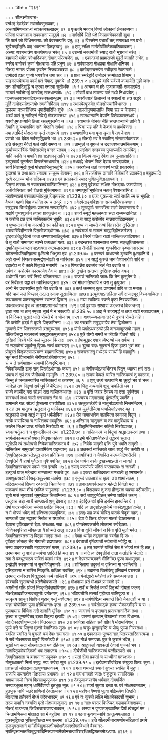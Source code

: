 +++
title = "२३९"

+++
श्रीलक्ष्मीरुवाच-  
वन्देऽहं देवदेवेशं सर्वजीवसुखप्रदम् ।  
अन्तर्यामिणमाराध्यं सर्वकामफलप्रदम् ॥१ ॥
पृच्छामि भगवन् विष्णो लोकानां क्षेमकाम्यया ।  
पापिनां पापनाशाय सकामानां समृद्धये ॥२ ॥
मार्गशीर्षे सिते पक्षे किन्नाम्न्येकादशी शुभा ।  
किं फलं को विधिस्तस्याः को देवस्तत्पतिः प्रभुः ॥३ ॥
विस्तरेण यथार्थं तत् समाचक्ष्व मम प्रभो ।  
श्रुप्वैतच्छ्रीहरिः प्राह भक्तानां हितकृत्प्रभुः ॥४ ॥
शृणु लक्ष्मि मार्गशीर्षसितैकादशिकाव्रतम् ।  
अस्याः श्रवणमात्रेण वाजपेयफलं भवेत् ॥५ ॥
दशम्यां नक्तभोजी स्याद् रात्रौ भूशयनं चरेत् ।  
ब्रह्मचारी भवेत् क्रोधादिकान् दोषान् परित्यजेत् ॥६ ॥
एकादश्यां ब्राह्मसञ्ज्ञे मुहूर्ते जाग्रतिं लभेत् ।  
स्मरेद् दामोदरं कृष्णं मोक्षदायाः पतिं प्रभुम् ॥७ ॥
सर्वपापहरा मोक्षप्रदा मोक्षाभिधानिका ।  
मोक्षदा नामतः प्रोक्ता कृष्णेन निजवाञ्च्छया ॥८ ॥
दामोदरस्वरूपेण स्वीकृता रैवताचले ।  
दामोदरो ह्यतः पूज्यो भगवाँश्च तया सह ॥९ ॥
प्रातः स्मरेद्धरिं दामोदरं सन्मोक्षदा प्रियाम् ।  
सङ्कल्पयेन्मया कार्यं व्रतं चैवाद्य मुक्तये ॥1.239.१ ०॥
स्मृद्धये वापि सर्वस्मै कामायेति गृही जनः ।  
ततः शौचादिशुद्धिं च कृत्वा स्नात्वा सुतीर्थके ॥१ १॥
आचम्य च हरेः पूजासामग्रीः समपादयेत् ।  
मण्डलं सर्वतोभद्रं कारयेत् सप्तधान्यकैः ॥१२॥
सौवर्णं वाथ ताम्रस्य घटं मध्ये निधापयेत् ।  
पञ्चपल्लववस्त्रादिपञ्चरत्नफलाब्भृतम् ॥१ ३॥
न्यस्येत्पात्रं तिलाज्यं च स्थालीं वा तत्र सद्धरे ।  
मूर्तिं दामोदरमोक्षप्रदयोः स्वर्णनिर्मिताम् ॥१४॥
स्थापयेत्पूजयेत् षोडशोपचारैर्विधानतः ।  
तुलस्या मञ्जरीभिश्च धूपदीपादिभिः शुभैः ॥१५॥
मालतीपुष्पमालाभिः श्रिया सह च केशवम् ।  
अर्घ्यं फलं तु नारिङ्गं नैवेद्ये मोदकास्तथा ॥१६॥
सप्तधान्यानि देयानि विशेषफललब्धये ।  
यवगोधूमधान्यानि तिलाः कङ्गूस्तथैव च ॥१७॥
श्यामाकं चीनकं चेति सप्तधान्यानि तानि वै ।  
देयानि तु यथाशक्ति दाने श्रेष्ठानि सर्वथा ॥१८॥
श्रिया सह पतिं वै केशवं च प्रार्थयेत्तदा ।  
मया व्रतमिदं मोक्षदायाः कृतं त्वदाप्तये ॥१९॥
यथाशक्ति मया पूजा कृता वै तव केशव ।  
प्रसन्नो भव देवेश सर्वस्मृद्धिकरो भव ॥1.239.२०॥
मोक्षदो भव मे स्वामिन् संसारार्णवतारक ।  
इति संस्तूय नैवेद्यं फलं वारि समर्प्य च ॥२१॥
ताम्बूलं च सुगन्धं च दद्यात्पश्चान्नमस्क्रियाम् ।  
कुर्याच्चारार्त्रिकं चैवोत्तारयेद् वन्दनं स्तवम् ॥२२॥
प्रदक्षिणं दण्डवच्च पुष्पाञ्जलिं समर्पयेत् ।  
यानि कानि च पापानि ज्ञानाऽज्ञानकृतानि च ॥२३॥
विलयं यान्तु देवेश तव पूजाव्रतादिना ।  
इत्युच्चार्य पुनर्नत्वा विसर्जनमथाचरेत् ॥२४॥
मध्याह्ने भोजनं मिष्टं देवाय सम्प्रदापयेत् ।  
सायं निशामुखे पूजां षोडशाभिसुवस्तुभिः ॥२५॥
कारयेच्च ततो जागरणं भक्तैः प्रकारयेत् ।  
द्वादश्यां च तथा प्रातः स्नात्वा सम्पूज्य केशवम् ॥२६॥
विसर्जयेच्च दानानि विविधानि प्रदापयेत्॥
बहुद्रव्यादि गुरवे दद्याच्च भोजनादिकम् ॥२७॥
एवं व्रतप्रकर्ता स्याद् भुक्तिमुक्तिप्रतापवान् ।  
पितॄणां तारकः स स्याच्छतवंशार्तिशालिनाम् ॥२८॥
शृणु पूर्वकथां लक्ष्मि! मोक्षदायाः फलार्पणात् ।  
अधोयोनिगताः सर्वे पितरो मुक्तिमागताः ॥२९॥
चम्पापूर्यां भूपतिश्च महान् वैश्वानराभिधः ।  
महावैष्णवतां पश्चात्प्राप्तोऽभूत् पितृतारकः ॥1.239.३० ॥
प्रजाः पुत्रसमाः सर्वा रक्षति स्म स भूपतिः ।  
वैष्णवा बहवो विप्रा वसन्ति स्म च तत्पुरे ॥३ १॥
वेदवेदाङ्गविज्ञानाः सत्कर्मादिपरायणाः ।  
स्मृद्धाश्च विभवैर्युक्ताः प्रजाश्च सम्पदादिभिः ॥३२॥
सुखपूर्णाः समासँश्च राज्ञो वैश्वानरस्य वै ।  
यद्यपि पुण्यपुञ्जेन तपसा प्राक्कृतेन च ॥३३॥
राज्यं स्मृद्धं महल्लब्ध्वा सदा राज्यमदान्वितः ।  
न करोति व्रतं दानं नास्तिकत्वेन भूपतिः ॥३४॥
न च श्राद्धं करोत्येव नान्नवार्यादिदानकम् ।  
न पुण्यप्रदकार्यं वा कारयति स्म कर्हिचत् ॥३५॥
पुण्यं न जायते नव्यं पितरस्तेन दुःखिताः ।  
अन्नवारिविहीनास्ते पितृलोकादधोगताः ॥३६ ॥
स्ववंशजं च राजानं श्राद्धादिहीनकर्मकम् ।  
दृष्ट्वाऽतिदुःखिनो जाता उष्णश्वासातिदुर्बलाः ॥३७॥
निरये पतिता राज्ञो नास्तिकत्वादिपापतः ।  
ते तु रात्रौ समागत्य स्वप्ने प्रत्यक्षतां गताः ॥३८॥
रुदन्तश्च श्वसन्तश्च रुग्णाः सङ्क्षुधितास्तथा ।  
तृषातिशुष्ककण्ठाश्चाऽशक्ता नष्टबलास्तथा ॥३९॥
तेजोहीनास्तथा शुष्कशिराः कृष्णाननास्तथा ।  
क्रोशन्तोऽतिदरिद्राश्च दुःखिनो भिक्षुका इव ॥1.239.४० ॥
परस्परं कथयन्तो दुःखानि दुःसहानि वै ।  
अहो राज्ये स्थितश्चास्मद्वंशजोऽपि स नास्तिकः ॥४१॥
न श्राद्धं कुरुते चायं वैश्वानरोपि वारि वा ।  
ददात्येव न वै काले पितृपक्षे मनागपि ॥४२॥
पिण्डान्नैव ददात्येव जलं नैव ददाति च ।  
तर्पणं न करोत्येव कारयत्येव नैव च ॥४३॥
तेन दुःखेन सन्तप्ता दुःखिनः सर्वदा वयम् ।  
अधोगतिं गताः सर्वे निरये पतितास्तथा ॥४४॥
राजायं नास्तिको जातः किं तेन कुसुतेन वै ।  
वरं निर्वंशता यद्वा वरं त्वास्तिकपुत्रता ॥४५॥
वरं मोक्षगतिश्चापि न वरा तु कुपुत्रता ।  
अन्ये नैव प्रदास्यन्ति पुत्रो नैव ददाति च ॥४६॥
कथं कस्मात् कुतः प्राप्यमन्नं वारि च वा मनाक् ।  
यदि चायं जलं पिण्डान् दद्यात् स्यामः सुखान्विताः ॥४७॥
इत्युक्त्वाऽन्तर्हिताः सर्वे राजाऽभूद् विस्मयान्वितः ।  
कथयामास प्रातस्तद्वृत्तान्तं स्वप्नजं द्विजान् ॥४८॥
मया स्वपितरः स्वप्ने दृष्टा निरयपातिताः ।  
उक्तवन्तश्च पुत्र त्वं तारयाऽस्मानधोगतान् ॥४९॥
एवं ब्रुवाणाः सश्वासं रुदन्तश्च विक्रन्दनम् ।  
दृष्टा मया च तान् स्मृत्वा सुखं मे न भवत्यपि ॥1.239.५०॥
अद्य मे राज्यमृद्धं च तथा राज्ञी गजाऽश्वकम् ।  
न किञ्चित् सुखदं भाति रोचते मे न भोजनम् ॥५१॥
शश्वज्ज्वलत्यान्तरं मे पुत्राघं रोचते नहि ।  
किं करोमि हृदयं मे दूयते पितृजाग्निना ॥५२॥
क्व गच्छामि समुद्धारायैव तेषां द्विजोत्तमाः ।  
मुच्यन्ते येन पितरस्तत्तपो व्रतमुच्यताम् ॥५३॥
योगो यज्ञोऽथवाऽन्योऽपि दानजाद्युत्सवो महान् ।  
यत्किञ्चिद्वा महत्स्वल्पं समुद्धारकमुच्यताम् ॥५४॥
पुत्रे योग्ये समर्थे च जीवति पितरौ यदि ।  
दुःखिनो निरये घोरे फलं सुतस्य किं तदा ॥५५॥
तेषामुद्धार एवात्र त्वेष्टव्यो मम सर्वथा ।  
मा सङ्कोचं प्रकुर्वन्तु द्विजाः सत्यं वदाम्यहम् ॥५६॥
श्रुत्वा राज्ञः सुवचनं द्विजा हृष्टा भृशं तदा ।  
प्रोचुस्तं पितृकल्याणप्रयत्नं ब्राह्मणाश्रितम् ॥५७॥
राजन्नस्मत्सु मध्येऽयं समर्थो हि महामुनिः ।  
भूतं भव्यं विजानाति जैगीषव्योऽतियोगवान् ॥५८ ।  
स च ते सर्वमाज्ञाय समाधौ दिव्यदृष्टिमान् ।  
निवेदयिष्यति द्राक् सत् पितरोऽधोगताः कथम् ॥५९ ॥
जैगीषव्योऽभ्यर्थितश्च पितॄन् ध्यात्वा क्षणं ततः ।  
उवाच तं नृपं तत्र जैगीषव्यो महामुनिः ॥1.239.६० ॥
राजन्न केवलं चास्ति नास्तिकत्वं तु कारणम् ।  
किन्तु ते जनकस्यास्ति नास्तिकत्वं च कारणम् ॥६ १ ॥
शृणु तथ्यं कथयामि मा क्रुद्धो भव शं भज ।  
जानेऽहं तव पितॄणां सर्वं पूर्वं विचेष्टितम् ॥६२॥
तव पितुः कथयामि शृणु चावहितो भव ।  
राज्ये त्वासीद् यदा सोऽयं तदा नास्तिकभावतः ॥६३ ॥
वृत्तिं जहार देवस्य या दत्ता पूर्वजैत्तव ।  
शास्त्रधर्मं तथा चासौ गणयामास नैव च ॥६४॥
राज्यस्य मदमासाद्य पुंश्चलीषु प्रवर्तते ।  
ग्रामान्तरे गतः सोऽयं पुंश्चल्या वारयोषिता ॥६५॥
ऋतुकालेऽपि ते मातुर्नाऽऽयातो निजमन्दिरम् ।  
न दत्तं तव मातुश्च ऋतुदानं तु धार्मिकम् ॥६६॥
एवं मुहुर्वर्तयित्वा पापलिप्तोऽभवद् बहु ।  
श्राद्धकाले तथा श्राद्धं न कृतं धर्मलोपिना ॥६७॥
तेन पापप्रभावेण पातयित्वा स्वकान् पितॄन् ।  
नरके वासयित्वा च नास्तिक्यभावपूरितः ॥६८॥
अन्तिमम् ऋतुदानं च तव मातुर्विधाय च ।  
कालेन निधनं प्राप्तः पतितो निरयेऽपि सः ॥६ ९॥
पितृभिर्निजपापेन सहितो निरयेऽपतत् ।  
स्वपत्न्यर्तुप्रदानं च पुंश्चलीगमनं तथा ॥1.239.७० ॥
नास्तिकत्वं च पितॄणां श्राद्धाद्यकरणं तथा ।  
स्वर्गलोकान्महासौख्यात् पितृपातनहेतवः ॥७१॥
त इमे पतिताश्चैवेहन्ते तूद्धरणं सुतात् ।  
सुतोऽपि त्वं तथोत्पन्नो निषेकान्नास्तिकस्य वै ॥७२॥
निषेके यादृशी वृत्तिः पुत्रे भवति तादृशी ।  
नास्तिकेन समुत्पन्नो ह्यधार्मिकेण यद्भवान् ॥७३॥
अतस्त्वं नास्तिको जातः श्राद्धं नैव करोषि च ।  
देववृत्तिहरस्तातस्तेऽभूत् तस्य प्रतिक्रिया ॥७४॥
प्रायश्चित्तं न चैवास्ति कल्पकोटिशतैरपि ।  
देववृत्तिर्न वै हार्या पूर्वैर्दत्ता नृपैः क्वचित् ॥७५॥
तेन पापेन नरके दुःखस्याऽन्तो न जायते ।  
देववृत्तिहरस्याऽत्र पदयोः रज इत्यपि ॥७६॥
स्याद् यस्योपरि पतितं सप्तकल्पाः स नारकी ।  
इत्युक्तं प्राङ् महेन्द्राय चाण्डाल्या गच्छते पुरः ॥७७॥
एकदा काचिदबला चाण्डाली तु श्मशानके ।  
ग्रामशूकरवक्षोऽस्थिकृतचूल्ल्याः उपर्यथ ॥७८॥
नृमुण्डं पाकपात्रं च धृत्वा तत्र श्वमांसकम् ।  
मदिरात्मजले क्षिप्त्वा रन्धयति चिताग्निना ॥७९॥
तावत्तत्पार्श्वतस्तत्र महेन्द्रो निर्गतो यदा ।  
पाकपात्रं तथा शीघ्रं छादितं समुपानहा ॥1.239.८०॥
विशङ्क्य तु तदा हीन्द्रस्तां पप्रच्छ पटीयसीम् ।  
शुनो मांसं सुरापक्वं नृमुण्डेऽत्र चिताग्निना ॥८ १॥
सर्वं चाशुद्धमेवैतत् चर्मणा छादितं कथम् ।  
प्रत्युवाच तदा सा वै चाण्डाली शृणु देवराट् ॥८२॥
देवद्विजगवां वृत्तिं हरन्ति हारयन्ति ये ।  
तेषां पादरजोभीत्या चर्मणा छादितं न्विदम् ॥८३॥
यदि त्वं तादृशोऽभूश्चेन्मे पाकोऽशुद्धतां व्रजेत् ।  
न मे भोज्यं भवेत् तद्वै वृत्तिघ्नाऽघप्रदूषितम् ॥८४॥
इन्द्रः प्राह कथं योषित् पातकं चेदृशं महत् ।  
चाण्डाली प्राह मद्वाक्यं निबोध च यथार्थतः ॥८५॥
देवा वै पितरः प्रोक्ता मातरो देवतास्तथा ।  
देवाश्च वृष्टिदातारो देवाः संरक्षकाः सदा ॥८६॥
योगक्षेमप्रकर्तारो लोकानां सर्वदेवताः ।  
जीविकावृत्तिहा जीवहन्ता वै प्रोच्यते खलु ॥८७॥
विना वृत्तिं जीवनं न विना वृत्तिं मृतो भवेत् ।  
देववृत्तिहरस्तस्मात् पितृहा मातृहा तथा ॥८८॥
देवहा धर्महा तद्वदात्महा स्वर्गहा हि सः ।  
वृष्टिहा लोकहा चैव गोघाती ब्रह्मघातकः ॥८९॥
देवघाती वृष्टिघाती सर्वघाती भवेद्धि सः ।  
तस्य पादरजश्चापि महापापकरं मलम् ॥1.239.९० ॥
तत् श्वमांसे पतितं चेन्न मे भोज्यं मलं हि तत् ।  
तस्मान्मया तु पात्रं तच्चर्मणा छादितं हि यत् ॥९ १ ॥
यदि त्वं देववृत्तीनां दाता कर्ताऽसि चेद्यदि ।  
तदा ते पदधूल्याऽत्र पावितं पललं भवेत् ॥९२॥
न मेऽस्त्याच्छादने भीतिर्गच्छ पूज्य यथासुखम् ।  
इन्द्रोऽपि स्वसभायां च सुरर्षिपितृमानवैः ॥९३॥
शोभितायां तदुक्तं च वृत्तिघ्ना मा भवन्त्विति ।  
वृत्तिहारस्य न चास्ति निष्कृतिः कथिता क्वचित् ॥९४॥
तदारभ्य त्रिलोकेषु वृत्तिदानं प्रशस्यते ।  
तस्माद् राजँस्तव पित्रूद्धारकं कर्म नास्ति वै ॥९५॥
येनोद्धारो भवेत्तेषां हरेः सम्बन्धमन्तरा ।  
हरेश्चापि सुसम्बन्धो व्रतेनैवोपजायते ॥९६॥
मोक्षदाया व्रतं मोक्षप्रदं प्रभावतो हरे ।  
अगतीनां गतिः प्रोक्तं निष्कृतिर्वज्रपापिनाम् ॥९७॥
सर्वं च निर्जलं कार्यं पितृभ्यो दीयतां फलम् ।  
मोक्षदैकादशीजन्यव्रतपुण्यैः प्रमोक्षणम् ॥९८॥
भविष्यतीति तत्सर्वं गृहीत्वा चाभिपूज्य च ।  
सत्कृत्य साधून् विप्राँश्च गृहान् गन्तुं न्यवेदयत् ॥९९॥
मार्गशीर्षेऽथ सम्प्राप्ते सिते चैकादशी च या ।  
राज्ञा चोपोषिता पूजा हरेर्विधानतः कृता ॥1.239.१०० ॥
सर्वतोभद्रकं कृत्वा सैकादशीहरि च सः ।  
पूजयामास विधिना ददौ दानानि भूरिशः ॥१० १॥
जागरणं च कृतवान् प्रातःस्नानादिकं तथा ।  
कृत्वा च पुण्यमेवैतद् दत्वा पितृभ्य इत्यपि ॥१ ०२॥
पारणां कृतवान् वैश्वानरो राजा विधानतः ।  
मोक्षदैकादशीपुण्यदानेन पितरस्तदा ॥१० ३॥
स्वपित्रा सहिताः सर्वे शीघ्रं वै मोक्षमाविशन् ।  
पुण्ये दत्ते च पितॄणां मुक्तौ वैमानिकाः सुराः ॥१ ०४॥
चक्रुः कुसुमवृष्टिं च प्रोचुः पुण्या गिरस्तथा ।  
स्वस्ति स्वस्ति च पुत्रस्ते वयं देवाः समागताः ॥१ ०५॥
एकादश्याः पुण्यदानात् पितरस्तारितास्त्वया ।  
ते सर्वे मोक्षमापन्ना प्राहुर्वै पितरोऽपि ते ॥१०६॥
वयं मोक्षं समापन्नाः पुत्र ते कुशलं भवेत् ।  
सुखी भव सदा सौख्यप्रदाता भव देहिनाम् ॥१ ०७॥
श्राद्धकर्ता यज्ञकर्ता देवानां पूजको भव ।  
मातापितृप्रसेवादिकर्ता भव सदाऽनघ ॥१०८॥
दीर्घजीवी चास्तिकस्त्वं पत्नीव्रतपरो भव ।  
देववृत्तिप्रदाता च ब्राह्मणानां प्रपूजकः ॥१० ९॥
सतां सेवा प्रकर्ता च साध्वीनां व्रतरक्षकः ।  
गोभूरक्षाकरो नित्यं स्मृद्धः स्याः सर्वदा सुत ॥1.239.११ ०॥
इत्येवमाशीर्वादैश्च संयुज्य पितरः सुराः ।  
प्रशंसन्तो मोक्षदाया व्रतपुण्यप्रभावकम् ॥११ १॥
गता यथामतं स्थानं ब्रुवन्तः स्वस्ति वै मुहुः ।  
राजापि पापनाशेन मोक्षदायाः प्रभावतः ॥१ १२॥
महाभागवतो जातः सकुटुम्बः समास्तिकः ।  
यज्ञयागकरो नित्यं विप्रसाधुप्रपूजकः ॥११ ३॥
देवपूजाकरश्चैव धर्मवान् दोषवर्जितः ।  
तस्याऽभूच्च महान् धार्मिर्वैष्णवो हुतभुक् सुतः ॥१ १४॥
राज्यं सुताय दत्त्वा सः परं मोक्षमवाप्तवान् ।  
हुतभुक् चापि जठरे प्राणिनां देवतात्मकः ॥१ १५॥
महाँश्च वैष्णवो भूत्वा वह्निरूपेण तिष्ठति ।  
मोक्षदाया व्रतैश्वर्यं बोध्यं तद्देवभावदम् ॥१ १६॥
एवं यः कुरुते लक्ष्मि मोक्षामेकादशीं शुभाम् ।  
तस्य पापानि नश्यन्ति मृतो मोक्षमवाप्नुयात् ॥१ १७॥
नातः परतरं किञ्चिद् वज्रपापविनाशकम् ।  
मोक्षदं चाऽभवत् किञ्चिन्नारायणप्रभाववत् ॥१ १८॥
अस्या न पुण्यसङ्ख्यास्ति प्रियं त्वेतद्व्रतं मम ।  
चिन्तामणिसमा मोक्षप्रदा सा मे बहुप्रिया ॥१ १९॥
पठनाच्छ्रवणाच्चापि व्रततुल्यफलप्रदा ।  
पुत्रस्मृद्धिप्रदा भुक्तिमुक्तिदा मम वल्लभा ॥1.239.१२०॥
इति श्रीलक्ष्मीनारायणीयसंहितायां प्रथमे कृतयुगसन्ताने मार्गशीर्षशुक्लपक्षीयमोक्षदैकादशीव्रतविधाने वैश्वानर-  
नृपतिवृत्तान्ततत्पित्रुद्धारादिनिरूपणनामैकोनचत्वारिंशदधिकद्विशततमोऽध्यायः ॥२३९ ॥
    
